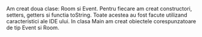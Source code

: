 Am creat doua clase: Room si Event.
Pentru fiecare am creat constructori, setters, getters si functia toString. Toate acestea au fost facute utilizand caracteristici ale IDE ului.
In clasa Main am creat obiectele corespunzatoare de tip Event si Room. 